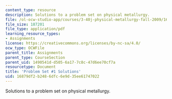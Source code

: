 ```yaml
---
content_type: resource
description: Solutions to a problem set on physical metallurgy.
file: /ol-ocw-studio-app/courses/3-40j-physical-metallurgy-fall-2009/16879df2b2486dfc6e9d35ee61747022_MIT3_40JF09_sol1.pdf
file_size: 187201
file_type: application/pdf
learning_resource_types:
- Assignments
license: https://creativecommons.org/licenses/by-nc-sa/4.0/
ocw_type: OCWFile
parent_title: Assignments
parent_type: CourseSection
parent_uid: 1490541d-d505-6a17-7c8c-47d6ee70cf7a
resourcetype: Document
title: 'Problem Set #1 Solutions'
uid: 16879df2-b248-6dfc-6e9d-35ee61747022
---
```

Solutions to a problem set on physical metallurgy.